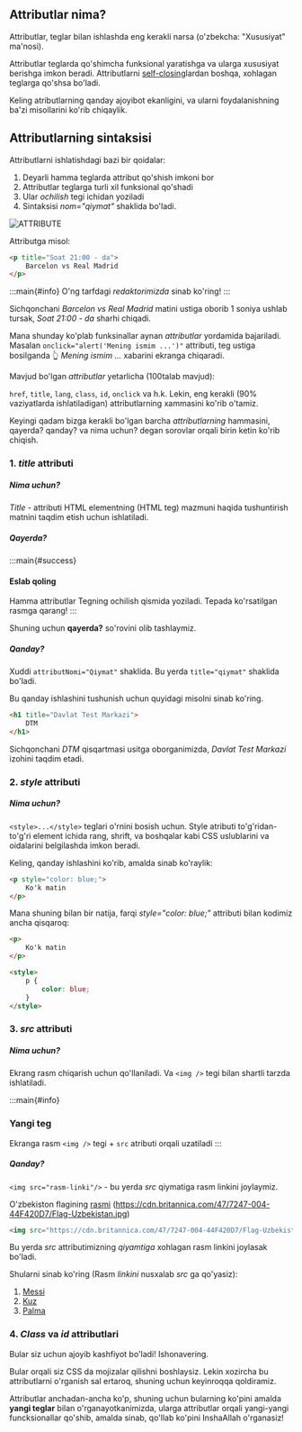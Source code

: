 ## Attributlar nima?

Attributlar, teglar bilan ishlashda eng kerakli narsa (o'zbekcha: "Xususiyat" ma'nosi).

Attributlar teglarda qo'shimcha funksional yaratishga va ularga xususiyat berishga imkon beradi. Attributlarni [self-closing](#self_closing)lardan boshqa, xohlagan teglarga qo'shsa bo'ladi.
  
Keling atributlarning qanday ajoyibot ekanligini, va ularni foydalanishning ba'zi misollarini ko'rib chiqaylik.

## Attributlarning sintaksisi

Attributlarni ishlatishdagi bazi bir qoidalar:

1. Deyarli hamma teglarda attribut qo'shish imkoni bor
2. Attributlar teglarga turli xil funksional qo'shadi
3. Ular *ochilish* tegi ichidan yoziladi
4. Sintaksisi *nom="qiymat"* shaklida bo'ladi.

![ATTRIBUTE](https://imglink.io/ib/78CLrKgmGc.png)

Attributga misol:

~~~html
<p title="Soat 21:00 - da">
    Barcelon vs Real Madrid
</p>
~~~

:::main{#info}
O'ng tarfdagi *redaktorimizda* sinab ko'ring!
:::

Sichqonchani *Barcelon vs Real Madrid* matini ustiga oborib 1 soniya ushlab tursak, *Soat 21:00 - da*  sharhi chiqadi.

Mana shunday ko'plab funksinallar aynan *attributlar* yordamida bajariladi. Masalan `onclick="alert('Mening ismim ...')"` attributi, teg ustiga bosilganda 👆 *Mening ismim ...* xabarini ekranga chiqaradi.

Mavjud bo'lgan *attributlar* yetarlicha (100talab mavjud):

`href`, `title`, `lang`, `class`, `id`, `onclick` va h.k. Lekin, eng kerakli (90% vaziyatlarda ishlatiladigan) attributlarning xammasini ko'rib o'tamiz.

Keyingi qadam bizga kerakli bo'lgan barcha *attributlarning* hammasini, qayerda? qanday? va nima uchun? degan sorovlar orqali birin ketin ko'rib chiqish.

### 1. *title* attributi

##### Nima uchun?

*Title* - attributi HTML elementning (HTML teg) mazmuni haqida tushuntirish matnini taqdim etish uchun ishlatiladi.

##### Qayerda?

:::main{#success}
#### Eslab qoling

Hamma attributlar Tegning ochilish qismida yoziladi. Tepada ko'rsatilgan rasmga qarang!
:::

Shuning uchun <strong>qayerda?</strong> so'rovini olib tashlaymiz.

##### Qanday?

Xuddi `attributNomi="Qiymat"` shaklida. Bu yerda `title="qiymat"` shaklida bo'ladi.
  
Bu qanday ishlashini tushunish uchun quyidagi misolni sinab ko'ring.
  
~~~html
<h1 title="Davlat Test Markazi">
    DTM
</h1>
~~~

Sichqonchani *DTM* qisqartmasi usitga oborganimizda, *Davlat Test Markazi* izohini taqdim etadi.

### 2. *style* attributi

##### Nima uchun?

`<style>...</style>` teglari o'rnini bosish uchun. Style atributi to'g'ridan-to'g'ri element ichida rang, shrift, va boshqalar kabi CSS uslublarini va oidalarini belgilashda imkon beradi.

Keling, qanday ishlashini ko'rib, amalda sinab ko'raylik:
  
~~~html
<p style="color: blue;">
    Ko'k matin
</p>
~~~

Mana shuning bilan bir natija, farqi *style="color: blue;"*  attributi bilan kodimiz ancha qisqaroq:

~~~html
<p>
    Ko'k matin
</p>

<style>
    p {
        color: blue;
    }
</style>
~~~

### 3. *src* attributi

##### Nima uchun?

Ekrang rasm chiqarish uchun qo'llaniladi. Va `<img />` tegi bilan shartli tarzda ishlatiladi.

:::main{#info}
### Yangi teg

Ekranga rasm `<img />` tegi + `src` atributi orqali uzatiladi
:::

##### Qanday?
  
`<img src="rasm-linki"/>` - bu yerda *src* qiymatiga rasm linkini joylaymiz.

O'zbekiston flagining [rasmi](https://cdn.britannica.com/47/7247-004-44F420D7/Flag-Uzbekistan.jpg) (https://cdn.britannica.com/47/7247-004-44F420D7/Flag-Uzbekistan.jpg)

~~~html
<img src="https://cdn.britannica.com/47/7247-004-44F420D7/Flag-Uzbekistan.jpg" />
~~~
  
Bu yerda *src* attributimizning *qiyamtiga* xohlagan rasm linkini joylasak bo'ladi.

Shularni sinab ko'ring (Rasm *linkini* nusxalab *src* ga qo'yasiz):
  
1. [Messi](https://imgresizer.eurosport.com/unsafe/1200x0/filters:format(jpeg):focal(1404x222:1406x220)/origin-imgresizer.eurosport.com/2021/05/17/3134648-64248688-2560-1440.jpg)
2. [Kuz](https://encrypted-tbn0.gstatic.com/images?q=tbn:ANd9GcS1D07TzQkGLrMWn9je6vF_3udKttdnB9tCI3s2cenBiyRHS_bgtV0uMDq_Ff3oGhXVnFY&usqp=CAU)
3. [Palma](https://www.industrialempathy.com/img/remote/ZiClJf-1920w.jpg)
  
### 4. *Class* va *id* attributlari
  
Bular siz uchun ajoyib kashfiyot bo'ladi! Ishonavering.

Bular orqali siz CSS da mojizalar qilishni boshlaysiz. Lekin xozircha bu attributlarni o'rganish sal ertaroq, shuning uchun keyinroqqa qoldiramiz.

Attributlar anchadan-ancha ko'p, shuning uchun bularning ko'pini amalda <strong>yangi teglar</strong> bilan o'rganayotkanimizda, ularga attributlar orqali yangi-yangi funcksionallar qo'shib, amalda sinab, qo'llab ko'pini InshaAllah o'rganasiz!
